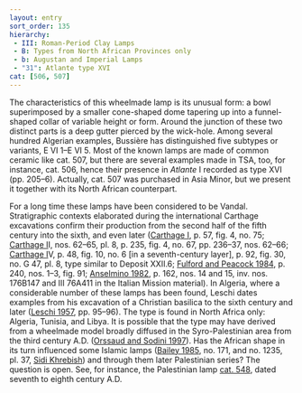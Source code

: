 ```yaml
---
layout: entry
sort_order: 135
hierarchy:
 - III: Roman-Period Clay Lamps
 - B: Types from North African Provinces only
 - b: Augustan and Imperial Lamps
 - "31": Atlante type XVI
cat: [506, 507]
---
```


The characteristics of this wheelmade lamp is its unusual form: a bowl superimposed by a smaller cone-shaped dome tapering up into a funnel-shaped collar of variable height or form. Around the junction of these two distinct parts is a deep gutter pierced by the wick-hole. Among several hundred Algerian examples, Bussière has distinguished five subtypes or variants, E VI 1–E VI 5. Most of the known lamps are made of common ceramic like cat. 507, but there are several examples made in TSA, too, for instance, cat. 506, hence their presence in *Atlante* I recorded as type XVI (pp. 205–6). Actually, cat. 507 was purchased in Asia Minor, but we present it together with its North African counterpart.

For a long time these lamps have been considered to be Vandal. Stratigraphic contexts elaborated during the international Carthage excavations confirm their production from the second half of the fifth century into the sixth, and even later (<a href='../../bibliography/#carthage-i'>Carthage I</a>, p. 57, fig. 4, no. 75; <a href='../../bibliography/#carthage-i'>Carthage I</a>I, nos. 62–65, pl. 8, p. 235, fig. 4, no. 67, pp. 236–37, nos. 62–66; <a href='../../bibliography/#carthage-i'>Carthage I</a>V, p. 48, fig. 10, no. 6 [in a seventh-century layer], p. 92, fig. 30, no. G 47, pl. 8, type similar to Deposit XXII.6; <a href='../../bibliography/#fulford-peacock-1984'>Fulford and Peacock 1984</a>, p. 240, nos. 1–3, fig. 91; <a href='../../bibliography/#anselmino-1982'>Anselmino 1982</a>, p. 162, nos. 14 and 15, inv. nos. 176B147 and III 76A411 in the Italian Mission material). In Algeria, where a considerable number of these lamps has been found, Leschi dates examples from his excavation of a Christian basilica to the sixth century and later (<a href='../../bibliography/#leschi-1957'>Leschi 1957</a>, pp. 95–96). The type is found in North Africa only: Algeria, Tunisia, and Libya. It is possible that the type may have derived from a wheelmade model broadly diffused in the Syro-Palestinian area from the third century A.D. (<a href='../../bibliography/#orssaud-sodini-1997'>Orssaud and Sodini 1997</a>). Has the African shape in its turn influenced some Islamic lamps (<a href='../../bibliography/#bailey-1985'>Bailey 1985</a>, no. 171, and no. 1235, pl. 37, <a href='../../map/#loc_989143587'>Sidi Khrebish</a>) and through them later Palestinian series? The question is open. See, for instance, the Palestinian lamp [cat. 548](548), dated seventh to eighth century A.D.

